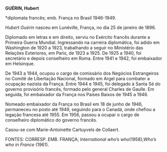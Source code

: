 **GUÉRIN, Hubert**

\*diplomata francês; emb. França no Brasil 1946-1949.

*Hubert Guérin* nasceu em Lunéville, França, no dia 25 de janeiro de
1896.

Diplomado em letras e em direito, serviu no Exército francês durante a
Primeira Guerra Mundial. Ingressando na carreira diplomática, foi adido
em Washington de 1920 a 1923, trabalhando a seguir no Ministério das
Relações Exteriores, em Paris, de 1923 a 1925. De 1925 a 1940, foi
secretário e depois conselheiro em Roma. Entre 1941 e 1942, foi
embaixador em Helsinque.

De 1943 a 1944, ocupou o cargo de comissário dos Negócios Estrangeiros
no Comitê de Libertação Nacional, formado em Argel para combater a
ocupação nazista da França. Entre 1944 e 1945, foi delegado à Santa Sé
do governo provisório francês, formado pelo general Charles de Gaulle.
Em seguida, foi embaixador da França nos Países Baixos de 1945 a 1946.

Nomeado embaixador da França no Brasil em 18 de junho de 1946,
permaneceu no posto até 1949, seguindo para o Canadá, onde chefiou a
legação francesa até 1955. Em 1956, passou a ocupar o cargo de
conselheiro diplomático do governo francês.

Casou-se com Marie-Antoinette Cartuyvels de Collaert.

FONTES: CORRESP. EMB. FRANÇA; *International who’s who*(1958);*Who’s who
in France* (1961).

 
